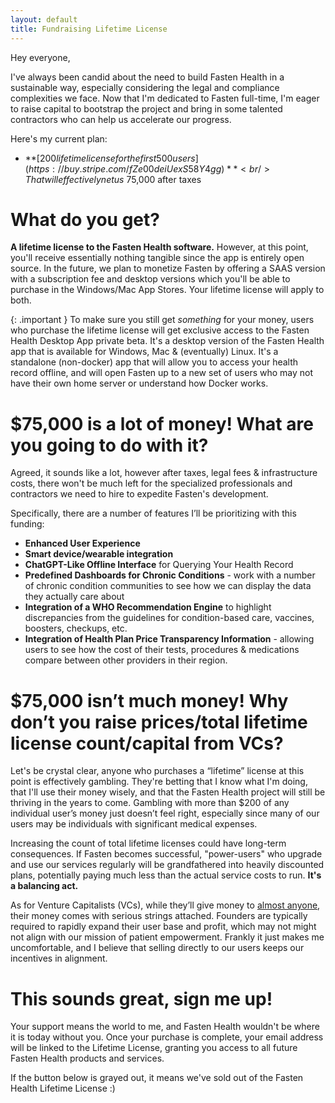 ```yaml
---
layout: default
title: Fundraising Lifetime License
---
```


Hey everyone, 

I've always been candid about the need to build Fasten Health in a sustainable way, especially considering the legal and compliance complexities we face. Now that I'm dedicated to Fasten full-time, I'm eager to raise capital to bootstrap the project and bring in some talented contractors who can help us accelerate our progress.

Here's my current plan:

- **[$200 lifetime license for the first 500 users](https://buy.stripe.com/fZe00deiUexS58Y4gg)**
  <br/>That will effectively net us ~$75,000 after taxes  

# What do you get? 

**A lifetime license to the Fasten Health software.** However, at this point, you'll receive essentially nothing tangible since the app is entirely open source. In the future, we plan to monetize Fasten by offering a SAAS version with a subscription fee and desktop versions which you'll be able to purchase in the Windows/Mac App Stores. Your lifetime license will apply to both. 

{: .important }
To make sure you still get *something* for your money, users who purchase the lifetime license will get exclusive access to the Fasten Health Desktop App private beta. It's a desktop version of the Fasten Health app that is available for Windows, Mac & (eventually) Linux. 
It's a standalone (non-docker) app that will allow you to access your health record offline, and will open Fasten up to a new set of users who may not have their own home server or understand how Docker works.

# $75,000 is a lot of money! What are you going to do with it? 

Agreed, it sounds like a lot, however after taxes, legal fees & infrastructure costs, there won't be much left for the specialized professionals and contractors we need to hire to expedite Fasten's development. 


Specifically, there are a number of features I’ll be prioritizing with this funding: 

- **Enhanced User Experience**
- **Smart device/wearable integration**
- **ChatGPT-Like Offline Interface** for Querying Your Health Record
- **Predefined Dashboards for Chronic Conditions** - work with a number of chronic condition communities to see how we can display the data they actually care about
- **Integration of a WHO Recommendation Engine** to highlight discrepancies from the guidelines for condition-based care, vaccines, boosters, checkups, etc. 
- **Integration of Health Plan Price Transparency Information** - allowing users to see how the cost of their tests, procedures & medications compare between other providers in their region. 
  
# $75,000 isn’t much money! Why don’t you raise prices/total lifetime license count/capital from VCs?

Let's be crystal clear, anyone who purchases a “lifetime” license at this point is effectively gambling. They're betting that I know what I'm doing, that I'll use their money wisely, and that the Fasten Health project will still be thriving in the years to come. Gambling with more than $200 of any individual user’s money just doesn’t feel right, especially since many of our users may be individuals with significant medical expenses.
 
Increasing the count of total lifetime licenses could have long-term consequences. If Fasten becomes successful, "power-users" who upgrade and use our services regularly will be grandfathered into heavily discounted plans, potentially paying much less than the actual service costs to run. **It's a balancing act.**

As for Venture Capitalists (VCs), while they’ll give money to [almost anyone](https://techcrunch.com/2014/07/18/yo-raises-1-5m-in-funding-at-a-10m-valuation-investors-include-betaworks-and-pete-cashmore), their money comes with serious strings attached. Founders are typically required to rapidly expand their user base and profit, which may not might not align with our mission of patient empowerment.
Frankly it just makes me uncomfortable, and I believe that selling directly to our users keeps our incentives in alignment.

# This sounds great, sign me up!  

Your support means the world to me, and Fasten Health wouldn't be where it is today without you. Once your purchase is complete, your email address will be linked to the Lifetime License, granting you access to all future Fasten Health products and services.

If the button below is grayed out, it means we've sold out of the Fasten Health Lifetime License  :)

<script async
  src="https://js.stripe.com/v3/buy-button.js">
</script>

<div style="text-align: center;">
	<stripe-buy-button
	  buy-button-id="buy_btn_1Nkh95IFLNuhRPAOxqLT4xL2"
	  publishable-key="pk_live_51Lu66OIFLNuhRPAOdj1Z7GGu8H7LXLiqZzIPsm9mxtBWFMJezICT9VM8cRBlyxAqX6hxsPOFxEpcCE7VamBFXJvh00dCxySPpr"
>	
	</stripe-buy-button>
</div>
